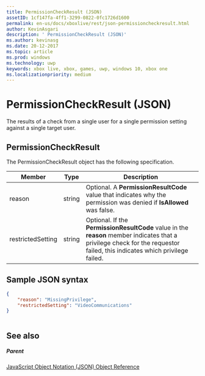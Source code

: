 ```yaml
---
title: PermissionCheckResult (JSON)
assetID: 1cf147fa-4ff1-3299-0822-0fc1726d1600
permalink: en-us/docs/xboxlive/rest/json-permissioncheckresult.html
author: KevinAsgari
description: ' PermissionCheckResult (JSON)'
ms.author: kevinasg
ms.date: 20-12-2017
ms.topic: article
ms.prod: windows
ms.technology: uwp
keywords: xbox live, xbox, games, uwp, windows 10, xbox one
ms.localizationpriority: medium
---
```



# PermissionCheckResult (JSON)
The results of a check from a single user for a single permission setting against a single target user. 
<a id="ID4EP"></a>

 
## PermissionCheckResult
 
The PermissionCheckResult object has the following specification.
 
| Member| Type| Description| 
| --- | --- | --- | 
| reason| string| Optional. A <b>PermissionResultCode</b> value that indicates why the permission was denied if <b>IsAllowed</b> was false.| 
| restrictedSetting| string| Optional. If the <b>PermissionResultCode</b> value in the <b>reason</b> member indicates that a privilege check for the requestor failed, this indicates which privilege failed.| 
  
<a id="ID4E6B"></a>

 
## Sample JSON syntax
 

```json
{
    "reason": "MissingPrivilege",
    "restrictedSetting": "VideoCommunications"
}
    
```

  
<a id="ID4EIC"></a>

 
## See also
 
<a id="ID4EKC"></a>

 
##### Parent 

[JavaScript Object Notation (JSON) Object Reference](atoc-xboxlivews-reference-json.md)

   